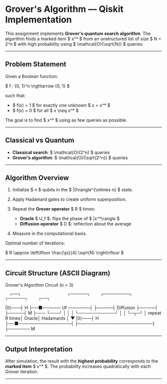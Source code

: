 # Grover's Algorithm — Qiskit Implementation

This assignment implements **Grover's quantum search algorithm**. The algorithm finds a marked item $ x^* $ from an unstructured list of size $ N = 2^n $ with high probability using $ \mathcal{O}(\sqrt{N}) $ queries.

---

## Problem Statement

Given a Boolean function:

$
f : \{0, 1\}^n \rightarrow \{0, 1\}
$

such that:

- $ f(x) = 1 $ for exactly one unknown $ x = x^* $
- $ f(x) = 0 $ for all $ x \neq x^* $

The goal is to find $ x^* $ using as few queries as possible.

---

## Classical vs Quantum

- **Classical search**: $ \mathcal{O}(2^n) $ queries
- **Grover’s algorithm**: $ \mathcal{O}(\sqrt{2^n}) $ queries

---

## Algorithm Overview

1. Initialize $ n $ qubits in the $ |0\rangle^{\otimes n} $ state.
2. Apply Hadamard gates to create uniform superposition.
3. Repeat the **Grover operator** $ R $ times:

   - **Oracle** $ U_f $: flips the phase of $ |x^*\rangle $
   - **Diffusion operator** $ D $: reflection about the average

4. Measure in the computational basis.

Optimal number of iterations:

$
R \approx \left\lfloor \frac{\pi}{4} \sqrt{N} \right\rfloor
$

---

## Circuit Structure (ASCII Diagram)

Grover's Algorithm Circuit (n = 3)

      ┌───┐                     ┌────────┐     ┌────────────┐     ┌────────┐     ┌───┐
|0⟩───┤ H ├──■────── Uf ───────┤        ├─────┤  Diffusion ├─────┤        ├─────┤ M ├───
      └───┘  │                 │        │     └────────────┘     │        │     └─┬─┘
             │   repeat R times│  Oracle│                       Hadamards │       ▼
|0⟩───┤ H ├──■─────────────────┤        ├────────────────────────┤        ├─────── M

---
## Output Interpretation

After simulation, the result with the **highest probability** corresponds to the **marked item** $ x^* $. The probability increases quadratically with each Grover iteration.

---

